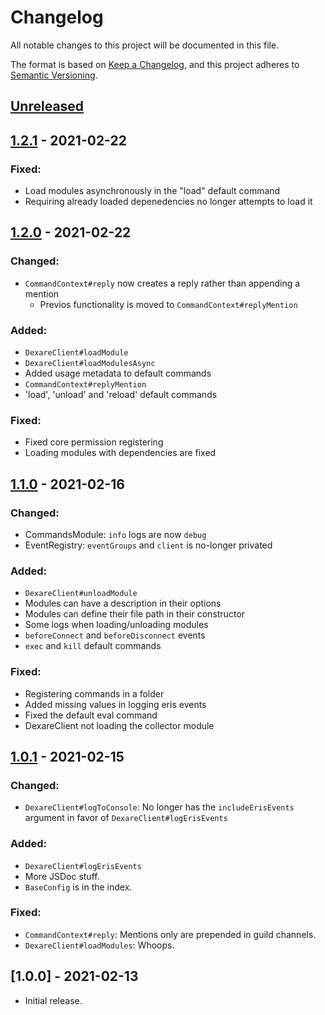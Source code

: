 # Changelog
All notable changes to this project will be documented in this file.

The format is based on [Keep a Changelog](https://keepachangelog.com/en/1.0.0/),
and this project adheres to [Semantic Versioning](https://semver.org/spec/v2.0.0.html).

## [Unreleased]
## [1.2.1] - 2021-02-22
### Fixed:
- Load modules asynchronously in the "load" default command
- Requiring already loaded depenedencies no longer attempts to load it
## [1.2.0] - 2021-02-22
### Changed:
- `CommandContext#reply` now creates a reply rather than appending a mention
  - Previos functionality is moved to `CommandContext#replyMention`
### Added:
- `DexareClient#loadModule`
- `DexareClient#loadModulesAsync`
- Added usage metadata to default commands
- `CommandContext#replyMention`
- 'load', 'unload' and 'reload' default commands
### Fixed:
- Fixed core permission registering
- Loading modules with dependencies are fixed
## [1.1.0] - 2021-02-16
### Changed:
- CommandsModule: `info` logs are now `debug`
- EventRegistry: `eventGroups` and `client` is no-longer privated
### Added:
- `DexareClient#unloadModule`
- Modules can have a description in their options
- Modules can define their file path in their constructor
- Some logs when loading/unloading modules
- `beforeConnect` and `beforeDisconnect` events
- `exec` and `kill` default commands
### Fixed:
- Registering commands in a folder
- Added missing values in logging eris events
- Fixed the default eval command
- DexareClient not loading the collector module
## [1.0.1] - 2021-02-15
### Changed:
- `DexareClient#logToConsole`: No longer has the `includeErisEvents` argument in favor of `DexareClient#logErisEvents`
### Added:
- `DexareClient#logErisEvents`
- More JSDoc stuff.
- `BaseConfig` is in the index.
### Fixed:
- `CommandContext#reply`: Mentions only are prepended in guild channels.
- `DexareClient#loadModules`: Whoops.
## [1.0.0] - 2021-02-13
- Initial release.

[Unreleased]: https://github.com/Snazzah/Dexare/compare/v1.2.1...HEAD
[0.1.0]: https://github.com/Snazzah/slash-create/releases/tag/v1.0.0
[1.0.1]: https://github.com/Snazzah/Dexare/compare/v0.1.0...v1.0.1
[1.1.0]: https://github.com/Snazzah/Dexare/compare/v1.0.1...v1.1.0
[1.2.0]: https://github.com/Snazzah/Dexare/compare/v1.1.0...v1.2.0
[1.2.1]: https://github.com/Snazzah/Dexare/compare/v1.2.0...v1.2.1
